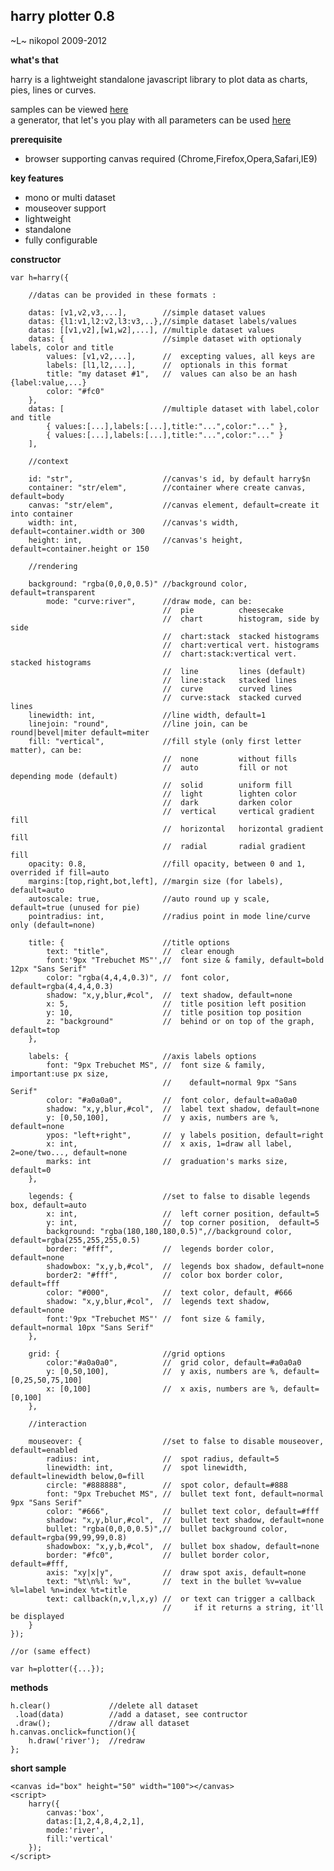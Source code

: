 harry plotter 0.8
-----------------
~L~ nikopol 2009-2012

**what's that**

harry is a lightweight standalone javascript library to plot data as charts, pies, lines or curves.

samples can be viewed [here](http://nikopol.github.com/Harry-Plotter/#tab=presets)  
a generator, that let's you play with all parameters can be used [here](http://nikopol.github.com/Harry-Plotter/#tab=presets)

**prerequisite**

  - browser supporting canvas required (Chrome,Firefox,Opera,Safari,IE9)

**key features**

  - mono or multi dataset
  - mouseover support
  - lightweight
  - standalone
  - fully configurable

**constructor**

	var h=harry({

		//datas can be provided in these formats :
		
		datas: [v1,v2,v3,...],        //simple dataset values
		datas: {l1:v1,l2:v2,l3:v3,..},//simple dataset labels/values
		datas: [[v1,v2],[w1,w2],...], //multiple dataset values
		datas: {                      //simple dataset with optionaly labels, color and title
			values: [v1,v2,...],      //  excepting values, all keys are
			labels: [l1,l2,...],      //  optionals in this format
			title: "my dataset #1",   //  values can also be an hash {label:value,...}
			color: "#fc0"
		},
		datas: [                      //multiple dataset with label,color and title
			{ values:[...],labels:[...],title:"...",color:"..." },
			{ values:[...],labels:[...],title:"...",color:"..." }
		],

		//context

		id: "str",                    //canvas's id, by default harry$n
		container: "str/elem",        //container where create canvas, default=body
		canvas: "str/elem",           //canvas element, default=create it into container
		width: int,                   //canvas's width, default=container.width or 300
		height: int,                  //canvas's height, default=container.height or 150
		
		//rendering

		background: "rgba(0,0,0,0.5)" //background color, default=transparent
			mode: "curve:river",      //draw mode, can be:
		                              //  pie          cheesecake
		                              //  chart        histogram, side by side
		                              //  chart:stack  stacked histograms
		                              //  chart:vertical vert. histograms
		                              //  chart:stack:vertical vert. stacked histograms
		                              //  line         lines (default)
		                              //  line:stack   stacked lines
		                              //  curve        curved lines
		                              //  curve:stack  stacked curved lines
		linewidth: int,               //line width, default=1
		linejoin: "round",            //line join, can be round|bevel|miter default=miter
		fill: "vertical",             //fill style (only first letter matter), can be:
		                              //  none         without fills
		                              //  auto         fill or not depending mode (default)
		                              //  solid        uniform fill
		                              //  light        lighten color
		                              //  dark         darken color
		                              //  vertical     vertical gradient fill
		                              //  horizontal   horizontal gradient fill
		                              //  radial       radial gradient fill
		opacity: 0.8,                 //fill opacity, between 0 and 1, overrided if fill=auto
		margins:[top,right,bot,left], //margin size (for labels), default=auto
		autoscale: true,              //auto round up y scale, default=true (unused for pie)
		pointradius: int,             //radius point in mode line/curve only (default=none)

		title: {                      //title options
			text: "title",            //  clear enough
			font:'9px "Trebuchet MS"',//  font size & family, default=bold 12px "Sans Serif"
			color: "rgba(4,4,4,0.3)", //  font color, default=rgba(4,4,4,0.3)
			shadow: "x,y,blur,#col",  //  text shadow, default=none
			x: 5,                     //  title position left position
			y: 10,                    //  title position top position
			z: "background"           //  behind or on top of the graph, default=top
		},

		labels: {                     //axis labels options
			font: "9px Trebuchet MS", //  font size & family, important:use px size,
			                          //    default=normal 9px "Sans Serif"
			color: "#a0a0a0",         //  font color, default=a0a0a0
			shadow: "x,y,blur,#col",  //  label text shadow, default=none
			y: [0,50,100],            //  y axis, numbers are %, default=none
			ypos: "left+right",       //  y labels position, default=right
			x: int,                   //  x axis, 1=draw all label, 2=one/two..., default=none
			marks: int                //  graduation's marks size, default=0
		},

		legends: {                    //set to false to disable legends box, default=auto
			x: int,                   //  left corner position, default=5
			y: int,                   //  top corner position,  default=5
			background: "rgba(180,180,180,0.5)",//background color, default=rgba(255,255,255,0.5)
			border: "#fff",           //  legends border color, default=none
			shadowbox: "x,y,b,#col",  //  legends box shadow, default=none
			border2: "#fff",          //  color box border color, default=fff
			color: "#000",            //  text color, default, #666
			shadow: "x,y,blur,#col",  //  legends text shadow, default=none
			font:'9px "Trebuchet MS"' //  font size & family, default=normal 10px "Sans Serif"
		},

		grid: {                       //grid options
			color:"#a0a0a0",          //  grid color, default=#a0a0a0
			y: [0,50,100],            //  y axis, numbers are %, default=[0,25,50,75,100]
			x: [0,100]                //  x axis, numbers are %, default=[0,100]
		},

		//interaction

		mouseover: {                  //set to false to disable mouseover, default=enabled
			radius: int,              //  spot radius, default=5
			linewidth: int,           //  spot linewidth, default=linewidth below,0=fill
			circle: "#888888",        //  spot color, default=#888
			font: "9px Trebuchet MS", //  bullet text font, default=normal 9px "Sans Serif"
			color: "#666",            //  bullet text color, default=#fff
			shadow: "x,y,blur,#col",  //  bullet text shadow, default=none
			bullet: "rgba(0,0,0,0.5)",//  bullet background color, default=rgba(99,99,99,0.8)
			shadowbox: "x,y,b,#col",  //  bullet box shadow, default=none
			border: "#fc0",           //  bullet border color, default=#fff,
			axis: "xy|x|y",           //  draw spot axis, default=none
			text: "%t\n%l: %v",       //  text in the bullet %v=value %l=label %n=index %t=title
			text: callback(n,v,l,x,y) //  or text can trigger a callback
			                          //     if it returns a string, it'll be displayed
		}
	});

	//or (same effect)

	var h=plotter({...});


**methods**

	h.clear()             //delete all dataset
	 .load(data)          //add a dataset, see contructor
	 .draw();             //draw all dataset
	h.canvas.onclick=function(){
		h.draw('river');  //redraw
	};

**short sample**

	<canvas id="box" height="50" width="100"></canvas>
	<script>
		harry({
			canvas:'box',
			datas:[1,2,4,8,4,2,1],
			mode:'river',
			fill:'vertical'
		});
	</script>
